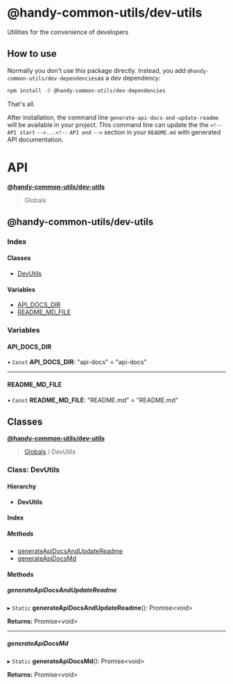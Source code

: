 # @handy-common-utils/dev-utils

Utilities for the convenience of developers

## How to use

Normally you don't use this package directly.
Instead, you add `@handy-common-utils/dev-dependencies`as a dev dependency:

```sh
npm install -D @handy-common-utils/dev-dependencies
```

That's all.

After installation, the command line `generate-api-docs-and-update-readme` will be available in your project.
This command line can update the the `<!--` `API start` `-->...<!--` `API end` `-->` section
in your `README.md` with generated API documentation.

# API

<!-- API start -->
<a name="readmemd"></a>

**[@handy-common-utils/dev-utils](#readmemd)**

> Globals

## @handy-common-utils/dev-utils

### Index

#### Classes

* [DevUtils](#classesdevutilsmd)

#### Variables

* [API\_DOCS\_DIR](#api_docs_dir)
* [README\_MD\_FILE](#readme_md_file)

### Variables

#### API\_DOCS\_DIR

• `Const` **API\_DOCS\_DIR**: \"api-docs\" = "api-docs"

___

#### README\_MD\_FILE

• `Const` **README\_MD\_FILE**: \"README.md\" = "README.md"

## Classes


<a name="classesdevutilsmd"></a>

**[@handy-common-utils/dev-utils](#readmemd)**

> [Globals](#readmemd) / DevUtils

### Class: DevUtils

#### Hierarchy

* **DevUtils**

#### Index

##### Methods

* [generateApiDocsAndUpdateReadme](#generateapidocsandupdatereadme)
* [generateApiDocsMd](#generateapidocsmd)

#### Methods

##### generateApiDocsAndUpdateReadme

▸ `Static` **generateApiDocsAndUpdateReadme**(): Promise\<void>

**Returns:** Promise\<void>

___

##### generateApiDocsMd

▸ `Static` **generateApiDocsMd**(): Promise\<void>

**Returns:** Promise\<void>
<!-- API end -->